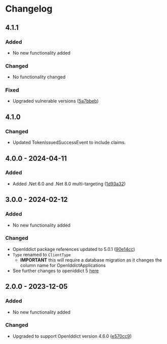 # Changelog

## 4.1.1
### Added
- No new functionality added

### Changed
- No functionality changed

### Fixed
- Upgraded vulnerable versions ([5a7bbeb](https://github.com/audaciaconsulting/Audacia.Auth/commit/5a7bbebe9caf19ff26e380b740a39f33d681ab5b))

## 4.1.0
### Changed
- Updated TokenIssuedSuccessEvent to include claims.

## 4.0.0 - 2024-04-11
### Added
- Added .Net 6.0 and .Net 8.0 multi-targeting ([1d93a32](https://github.com/audaciaconsulting/Audacia.Auth/pull/5/commits/1d93a327618f9effd1392be864f8aa0bed3f099a))

## 3.0.0 - 2024-02-12
### Added
- No new functionality added

### Changed
- OpenIddict package references updated to 5.0.1 ([90e14cc](https://github.com/audaciaconsulting/Audacia.Auth/pull/3/commits/90e14cc40404674fb65fb01a27e91785774b59d0))
- `Type` renamed to `ClientType`
     - <b>IMPORTANT</b> this will require a database migration as it changes the column name for OpenIddictApplications
- See further changes to openiddict 5 [here](https://documentation.openiddict.com/guides/migration/40-to-50.html)

## 2.0.0 - 2023-12-05
### Added
- No new functionality added

### Changed
- Upgraded to support OpenIddict version 4.6.0 ([e570cc9](https://github.com/audaciaconsulting/Audacia.Auth/pull/2/commits/e570cc9b42315a159eb20d8e9b09bd9b475c5714))
